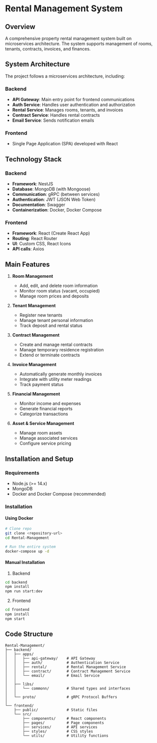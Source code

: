 # Rental Management System

## Overview

A comprehensive property rental management system built on microservices architecture.
The system supports management of rooms, tenants, contracts, invoices, and finances.

## System Architecture

The project follows a microservices architecture, including:

### Backend
- **API Gateway**: Main entry point for frontend communications
- **Auth Service**: Handles user authentication and authorization
- **Rental Service**: Manages rooms, tenants, and invoices
- **Contract Service**: Handles rental contracts
- **Email Service**: Sends notification emails

### Frontend
- Single Page Application (SPA) developed with React

## Technology Stack

### Backend
- **Framework**: NestJS
- **Database**: MongoDB (with Mongoose)
- **Communication**: gRPC (between services)
- **Authentication**: JWT (JSON Web Token)
- **Documentation**: Swagger
- **Containerization**: Docker, Docker Compose

### Frontend
- **Framework**: React (Create React App)
- **Routing**: React Router
- **UI**: Custom CSS, React Icons
- **API calls**: Axios

## Main Features

1. **Room Management**
   - Add, edit, and delete room information
   - Monitor room status (vacant, occupied)
   - Manage room prices and deposits

2. **Tenant Management**
   - Register new tenants
   - Manage tenant personal information
   - Track deposit and rental status

3. **Contract Management**
   - Create and manage rental contracts
   - Manage temporary residence registration
   - Extend or terminate contracts

4. **Invoice Management**
   - Automatically generate monthly invoices
   - Integrate with utility meter readings
   - Track payment status

5. **Financial Management**
   - Monitor income and expenses
   - Generate financial reports
   - Categorize transactions

6. **Asset & Service Management**
   - Manage room assets
   - Manage associated services
   - Configure service pricing

## Installation and Setup

### Requirements
- Node.js (>= 14.x)
- MongoDB
- Docker and Docker Compose (recommended)

### Installation

#### Using Docker
```bash
# Clone repo
git clone <repository-url>
cd Rental-Management

# Run the entire system
docker-compose up -d
```

#### Manual Installation

1. Backend
```bash
cd backend
npm install
npm run start:dev
```

2. Frontend
```bash
cd frontend
npm install
npm start
```

## Code Structure

```
Rental-Management/
├── backend/
│   ├── apps/
│   │   ├── api-gateway/    # API Gateway 
│   │   ├── auth/           # Authentication Service
│   │   ├── rental/         # Rental Management Service
│   │   ├── contract/       # Contract Management Service
│   │   └── email/          # Email Service
│   │
│   ├── libs/
│   │   └── commonn/        # Shared types and interfaces
│   │
│   └── proto/              # gRPC Protocol Buffers
│
└── frontend/
    ├── public/             # Static files
    └── src/
        ├── components/     # React components
        ├── pages/          # Page components
        ├── services/       # API services
        ├── styles/         # CSS styles
        └── utils/          # Utility functions
```